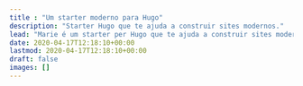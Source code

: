 ```yaml
---
title : "Um starter moderno para Hugo"
description: "Starter Hugo que te ajuda a construir sites modernos."
lead: "Marie é um starter per Hugo que te ajuda a construir sites modernos, rápidos, multi idioma e pronti per il SEO — por default."
date: 2020-04-17T12:18:10+00:00
lastmod: 2020-04-17T12:18:10+00:00
draft: false
images: []
---
```

